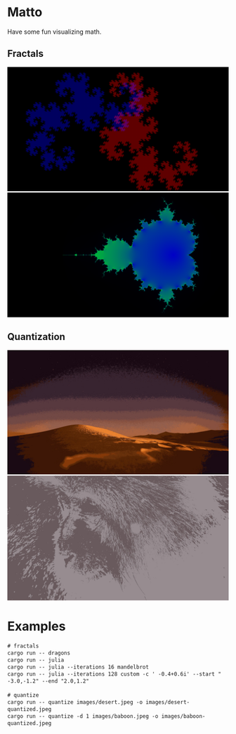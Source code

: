 # Matto

Have some fun visualizing math.

## Fractals

![redblue dragon](images/redblue-dragon.png)
![mandelbrot](images/mandelbrot.png)

## Quantization

![desert-quantized](images/desert-quantized.jpeg)
![baboon-quantized](images/baboon-quantized.jpeg)

# Examples

```
# fractals
cargo run -- dragons
cargo run -- julia
cargo run -- julia --iterations 16 mandelbrot
cargo run -- julia --iterations 128 custom -c ' -0.4+0.6i' --start " -3.0,-1.2" --end "2.0,1.2"

# quantize
cargo run -- quantize images/desert.jpeg -o images/desert-quantized.jpeg
cargo run -- quantize -d 1 images/baboon.jpeg -o images/baboon-quantized.jpeg
```
